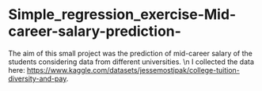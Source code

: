 # Simple_regression_exercise-Mid-career-salary-prediction-
The aim of this small project was the prediction of mid-career salary of the students considering data from different universities. \n
I collected the data here: https://www.kaggle.com/datasets/jessemostipak/college-tuition-diversity-and-pay.


